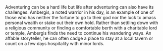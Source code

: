 

Adventuring can be a hard life but life after adventuring can also have its challenges. Ambergis, a noted warrior in his day, is an example of one of those who has neither the fortune to go to their god nor the luck to amass personal wealth or stake out their own hold. Rather than settling down with a religious community or finding a comfortable berth with a charitable lord or temple, Ambergis finds the need to continue his wandering ways. An affable storyteller, he can often cadge a place to stay at a local tavern or count on a few days hospitality with minor lords.

